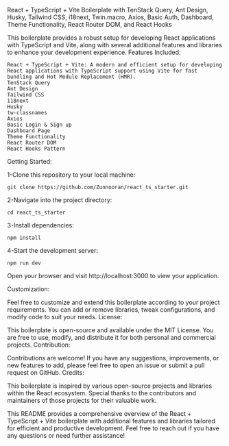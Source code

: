 React + TypeScript + Vite Boilerplate with TenStack Query, Ant Design, Husky, Tailwind CSS, i18next, Twin.macro, Axios, Basic Auth, Dashboard, Theme Functionality, React Router DOM, and React Hooks

This boilerplate provides a robust setup for developing React applications with TypeScript and Vite, along with several additional features and libraries to enhance your development experience.
Features Included:

    React + TypeScript + Vite: A modern and efficient setup for developing React applications with TypeScript support using Vite for fast bundling and Hot Module Replacement (HMR).
    TenStack Query
    Ant Design
    Tailwind CSS
    i18next
    Husky
    tw-classnames
    Axios
    Basic Login & Sign up
    Dashboard Page
    Theme Functionality
    React Router DOM
    React Hooks Pattern

Getting Started:

  1-Clone this repository to your local machine:

    git clone https://github.com/Zunnooran/react_ts_starter.git

  2-Navigate into the project directory:

    cd react_ts_starter

  3-Install dependencies:

    npm install

  4-Start the development server:

    npm run dev

  Open your browser and visit http://localhost:3000 to view your application.

Customization:

Feel free to customize and extend this boilerplate according to your project requirements. You can add or remove libraries, tweak configurations, and modify code to suit your needs.
License:

This boilerplate is open-source and available under the MIT License. You are free to use, modify, and distribute it for both personal and commercial projects.
Contribution:

Contributions are welcome! If you have any suggestions, improvements, or new features to add, please feel free to open an issue or submit a pull request on GitHub.
Credits:

This boilerplate is inspired by various open-source projects and libraries within the React ecosystem. Special thanks to the contributors and maintainers of those projects for their valuable work.

This README provides a comprehensive overview of the React + TypeScript + Vite boilerplate with additional features and libraries tailored for efficient and productive development. Feel free to reach out if you have any questions or need further assistance!
